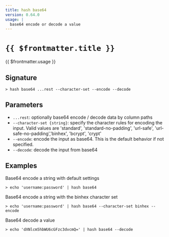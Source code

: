 ```yaml
---
title: hash base64
version: 0.64.0
usage: |
  base64 encode or decode a value
---
```


# <code>{{ $frontmatter.title }}</code>

<div style='white-space: pre-wrap;'>{{ $frontmatter.usage }}</div>

## Signature

```> hash base64 ...rest --character-set --encode --decode```

## Parameters

 -  `...rest`: optionally base64 encode / decode data by column paths
 -  `--character-set {string}`: specify the character rules for encoding the input.
	Valid values are 'standard', 'standard-no-padding', 'url-safe', 'url-safe-no-padding','binhex', 'bcrypt', 'crypt'
 -  `--encode`: encode the input as base64. This is the default behavior if not specified.
 -  `--decode`: decode the input from base64

## Examples

Base64 encode a string with default settings
```shell
> echo 'username:password' | hash base64
```

Base64 encode a string with the binhex character set
```shell
> echo 'username:password' | hash base64 --character-set binhex --encode
```

Base64 decode a value
```shell
> echo 'dXNlcm5hbWU6cGFzc3dvcmQ=' | hash base64 --decode
```
